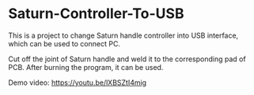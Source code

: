 # Saturn-Controller-To-USB

This is a project to change Saturn handle controller into USB interface,
which can be used to connect PC.

Cut off the joint of Saturn handle and weld it to the corresponding pad of PCB.
After burning the program, it can be used.

Demo video: 
https://youtu.be/lXBSZtI4mig
